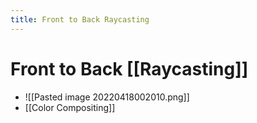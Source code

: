 ```yaml
---
title: Front to Back Raycasting
---
```


# Front to Back [[Raycasting]]
- ![[Pasted image 20220418002010.png]]
- [[Color Compositing]]




